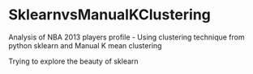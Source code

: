 # SklearnvsManualKClustering

Analysis of NBA 2013 players profile - Using clustering technique from python sklearn and Manual K mean clustering 

Trying to explore the beauty of sklearn
